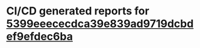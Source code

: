# CI/CD generated reports for [5399eeececdca39e839ad9719dcbdef9efdec6ba](https://github.com/hydephp/develop/commit/5399eeececdca39e839ad9719dcbdef9efdec6ba)
